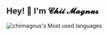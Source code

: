 ## Hey! 👋 I'm 𝓒𝓱𝓲𝓲 𝓜𝓪𝓰𝓷𝓾𝓼

<!--
**chiimagnus/chiimagnus** is a ✨ _special_ ✨ repository because its `README.md` (this file) appears on your GitHub profile.

Here are some ideas to get you started:

- 🔭 I’m currently working on ...
- 🌱 I’m currently learning ...
- 👯 I’m looking to collaborate on ...
- 🤔 I’m looking for help with ...
- 💬 Ask me about ...
- 📫 How to reach me: ...
- 😄 Pronouns: ...
- ⚡ Fun fact: ...
-->

![chiimagnus's Most used languages](https://github-readme-stats.vercel.app/api/top-langs/?username=chiimagnus&layout=compact&hide_border=true&langs_count=10)


